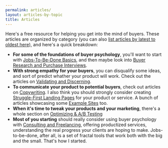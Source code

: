 ```yaml
---
permalink: articles/
layout: articles-by-topic
title: Articles
---
```


Here's a free resource for helping you get into the mind of buyers. These articles are organized by category (you can also [list articles by latest to oldest here](/articles/latest/)), and here's a quick breakdown:

* **For some of the foundations of buyer psychology**, you'll want to start with [Jobs-To-Be-Done Basics](#jtbd-basics), and then maybe look into [Buyer Research and Purchase Interviews](#research).
* **With strong empathy for your buyers**, you can disqualify some ideas, and sort of predict whather your product will work. Check out the articles on [Validating and Discerning](#discerning).
* **To communicate your product to potential buyers**, check out articles on [Copywriting](#copywriting). I also think you should strongly consider creating [Struggle-First Landing Pages](struggle-first) for your product or service. A bunch of articles showcasing some [Example Sites](#showcase) too.
* **When it's time to tweak your products and your marketing**, there's a whole section on [Optimizing & A/B Testing](#optimize)
* **Most of you starting** should really consider using buyer psychology with [Consulting and Freelancing](#consulting), offering productized services, understanding the real progress your clients are hoping to make. Jobs-to-be-done, after all, is a set of fractal tools that work both with the big and the small. That's how I started.
